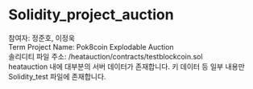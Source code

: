 # Solidity_project_auction

참여자: 정준호, 이정욱\
Term Project Name: Pok8coin Explodable Auction\
솔리디티 파일 주소: /heatauction/contracts/testblockcoin.sol\
heatauction 내에 대부분의 서버 데이터가 존재합니다. 키 데이터 등 일부 내용만 Solidity_test 파일에 존재합니다.
